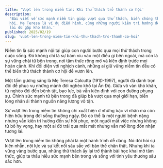 ```yaml
---
title: 'Vượt lên trong niềm tin: Khi thử thách trở thành cơ hội'
description:
  'Bài viết về sức mạnh niềm tin giúp vượt qua thử thách, biến chúng thành cơ
  hội. Mẹ Teresa là ví dụ điển hình, cùng những người kiên trì hướng đến tương
  lai dù gặp khó khăn.'
published: 2025/02/19
slug: 'vuot-len-trong-niem-tin-khi-thu-thach-tro-thanh-co-hoi'
---
```


Niềm tin là sức mạnh nội tại giúp con người bước qua mọi thử thách trong cuộc
sống. Đó không chỉ là sự bám víu vào một điều gì bên ngoài, mà còn là sự vững
chãi từ bên trong, nơi tâm thức rộng mở và kiên định trước mọi hoàn cảnh. Khi
đối diện với nghịch cảnh, những ai giữ vững niềm tin đều có thể biến thử thách
thành cơ hội để vươn lên.

Một tấm gương sáng là Mẹ Teresa Calcutta (1910-1997), người đã dành trọn đời để
phục vụ những mảnh đời nghèo khổ tại Ấn Độ. Giữa vô vàn khó khăn, từ nghèo đói
đến bệnh tật, bạo lực, bà vẫn kiên định với con đường phụng sự. Chính sức mạnh
từ bên trong đã giúp bà vượt qua mọi giới hạn, biến lòng nhân ái thành nguồn
năng lượng vô tận.

Sự vượt lên trong niềm tin không chỉ xuất hiện ở những bậc vĩ nhân mà còn hiện
hữu trong đời sống thường ngày. Đó có thể là một người bệnh nặng nhưng vẫn kiên
trì hướng đến sự hồi phục, một người mất việc nhưng không từ bỏ hy vọng, hay một
ai đó trải qua mất mát nhưng vẫn mở lòng đón nhận tương lai.

Vượt lên trong niềm tin không phải là một hành trình dễ dàng. Nó đòi hỏi sự kiên
nhẫn, nội lực và sự kết nối sâu sắc với bản thể chân thật. Nhưng khi ta vững
vàng bước qua, những thử thách ấy lại trở thành bài học khai mở tâm thức, giúp
ta thấu hiểu sức mạnh bên trong và sống với tình yêu thương sâu sắc hơn.
